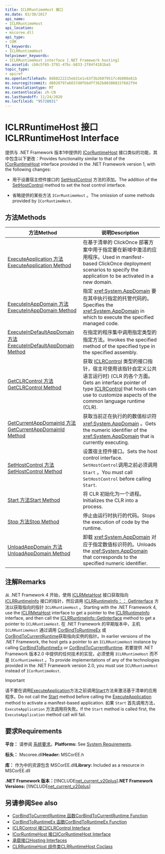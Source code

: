 ```yaml
---
title: ICLRRuntimeHost 接口
ms.date: 03/30/2017
api_name:
- ICLRRuntimeHost
api_location:
- mscoree.dll
api_type:
- COM
f1_keywords:
- ICLRRuntimeHost
helpviewer_keywords:
- ICLRRuntimeHost interface [.NET Framework hosting]
ms.assetid: cb0c5f65-3791-47bc-b833-2f84f4101ba5
topic_type:
- apiref
ms.openlocfilehash: 8d88222215eb31e1c63f3b26079517c4b088e81b
ms.sourcegitcommit: d8020797a6657d0fbbdff362b80300815f682f94
ms.translationtype: MT
ms.contentlocale: zh-CN
ms.lasthandoff: 11/24/2020
ms.locfileid: "95728831"
---
```

# <a name="iclrruntimehost-interface"></a><span data-ttu-id="32cf8-102">ICLRRuntimeHost 接口</span><span class="sxs-lookup"><span data-stu-id="32cf8-102">ICLRRuntimeHost Interface</span></span>

<span data-ttu-id="32cf8-103">提供与 .NET Framework 版本1中提供的 [ICorRuntimeHost](icorruntimehost-interface.md) 接口类似的功能，其中包含以下更改：</span><span class="sxs-lookup"><span data-stu-id="32cf8-103">Provides functionality similar to that of the [ICorRuntimeHost](icorruntimehost-interface.md) interface provided in the .NET Framework version 1, with the following changes:</span></span>  
  
- <span data-ttu-id="32cf8-104">用于设置宿主控件接口的 [SetHostControl](iclrruntimehost-sethostcontrol-method.md) 方法的添加。</span><span class="sxs-lookup"><span data-stu-id="32cf8-104">The addition of the [SetHostControl](iclrruntimehost-sethostcontrol-method.md) method to set the host control interface.</span></span>  
  
- <span data-ttu-id="32cf8-105">省略提供的某些方法 `ICorRuntimeHost` 。</span><span class="sxs-lookup"><span data-stu-id="32cf8-105">The omission of some methods provided by `ICorRuntimeHost`.</span></span>  
  
## <a name="methods"></a><span data-ttu-id="32cf8-106">方法</span><span class="sxs-lookup"><span data-stu-id="32cf8-106">Methods</span></span>  
  
|<span data-ttu-id="32cf8-107">方法</span><span class="sxs-lookup"><span data-stu-id="32cf8-107">Method</span></span>|<span data-ttu-id="32cf8-108">说明</span><span class="sxs-lookup"><span data-stu-id="32cf8-108">Description</span></span>|  
|------------|-----------------|  
|[<span data-ttu-id="32cf8-109">ExecuteApplication 方法</span><span class="sxs-lookup"><span data-stu-id="32cf8-109">ExecuteApplication Method</span></span>](iclrruntimehost-executeapplication-method.md)|<span data-ttu-id="32cf8-110">在基于清单的 ClickOnce 部署方案中用于指定要在新域中激活的应用程序。</span><span class="sxs-lookup"><span data-stu-id="32cf8-110">Used in manifest-based ClickOnce deployment scenarios to specify the application to be activated in a new domain.</span></span>|  
|[<span data-ttu-id="32cf8-111">ExecuteInAppDomain 方法</span><span class="sxs-lookup"><span data-stu-id="32cf8-111">ExecuteInAppDomain Method</span></span>](iclrruntimehost-executeinappdomain-method.md)|<span data-ttu-id="32cf8-112">指定 <xref:System.AppDomain> 要在其中执行指定的托管代码的。</span><span class="sxs-lookup"><span data-stu-id="32cf8-112">Specifies the <xref:System.AppDomain> in which to execute the specified managed code.</span></span>|  
|[<span data-ttu-id="32cf8-113">ExecuteInDefaultAppDomain 方法</span><span class="sxs-lookup"><span data-stu-id="32cf8-113">ExecuteInDefaultAppDomain Method</span></span>](iclrruntimehost-executeindefaultappdomain-method.md)|<span data-ttu-id="32cf8-114">在指定的程序集中调用指定类型的指定方法。</span><span class="sxs-lookup"><span data-stu-id="32cf8-114">Invokes the specified method of the specified type in the specified assembly.</span></span>|  
|[<span data-ttu-id="32cf8-115">GetCLRControl 方法</span><span class="sxs-lookup"><span data-stu-id="32cf8-115">GetCLRControl Method</span></span>](iclrruntimehost-getclrcontrol-method.md)|<span data-ttu-id="32cf8-116">获取 [ICLRControl](iclrcontrol-interface.md) 类型的接口指针，宿主可使用该指针自定义公共语言运行时)  (CLR 的各个方面。</span><span class="sxs-lookup"><span data-stu-id="32cf8-116">Gets an interface pointer of type [ICLRControl](iclrcontrol-interface.md) that hosts can use to customize aspects of the common language runtime (CLR).</span></span>|  
|[<span data-ttu-id="32cf8-117">GetCurrentAppDomainId 方法</span><span class="sxs-lookup"><span data-stu-id="32cf8-117">GetCurrentAppDomainId Method</span></span>](iclrruntimehost-getcurrentappdomainid-method.md)|<span data-ttu-id="32cf8-118">获取当前正在执行的的数值标识符 <xref:System.AppDomain> 。</span><span class="sxs-lookup"><span data-stu-id="32cf8-118">Gets the numeric identifier of the <xref:System.AppDomain> that is currently executing.</span></span>|  
|[<span data-ttu-id="32cf8-119">SetHostControl 方法</span><span class="sxs-lookup"><span data-stu-id="32cf8-119">SetHostControl Method</span></span>](iclrruntimehost-sethostcontrol-method.md)|<span data-ttu-id="32cf8-120">设置宿主控件接口。</span><span class="sxs-lookup"><span data-stu-id="32cf8-120">Sets the host control interface.</span></span> <span data-ttu-id="32cf8-121">`SetHostControl`调用之前必须调用 `Start` 。</span><span class="sxs-lookup"><span data-stu-id="32cf8-121">You must call `SetHostControl` before calling `Start`.</span></span>|  
|[<span data-ttu-id="32cf8-122">Start 方法</span><span class="sxs-lookup"><span data-stu-id="32cf8-122">Start Method</span></span>](iclrruntimehost-start-method.md)|<span data-ttu-id="32cf8-123">将 CLR 初始化为一个进程。</span><span class="sxs-lookup"><span data-stu-id="32cf8-123">Initializes the CLR into a process.</span></span>|  
|[<span data-ttu-id="32cf8-124">Stop 方法</span><span class="sxs-lookup"><span data-stu-id="32cf8-124">Stop Method</span></span>](iclrruntimehost-stop-method.md)|<span data-ttu-id="32cf8-125">停止由运行时执行的代码。</span><span class="sxs-lookup"><span data-stu-id="32cf8-125">Stops the execution of code by the runtime.</span></span>|  
|[<span data-ttu-id="32cf8-126">UnloadAppDomain 方法</span><span class="sxs-lookup"><span data-stu-id="32cf8-126">UnloadAppDomain Method</span></span>](iclrruntimehost-unloadappdomain-method.md)|<span data-ttu-id="32cf8-127">卸载 <xref:System.AppDomain> 对应于指定数值标识符的。</span><span class="sxs-lookup"><span data-stu-id="32cf8-127">Unloads the <xref:System.AppDomain> that corresponds to the specified numeric identifier.</span></span>|  
  
## <a name="remarks"></a><span data-ttu-id="32cf8-128">注解</span><span class="sxs-lookup"><span data-stu-id="32cf8-128">Remarks</span></span>  

 <span data-ttu-id="32cf8-129">从 .NET Framework 4 开始，使用 [ICLRMetaHost](iclrmetahost-interface.md) 接口获取指向 [ICLRRuntimeInfo](iclrruntimeinfo-interface.md) 接口的指针，然后调用 [ICLRRuntimeInfo：： GetInterface](iclrruntimeinfo-getinterface-method.md) 方法以获取指向的指针 `ICLRRuntimeHost` 。</span><span class="sxs-lookup"><span data-stu-id="32cf8-129">Starting with the .NET Framework 4, use the [ICLRMetaHost](iclrmetahost-interface.md) interface to get a pointer to the [ICLRRuntimeInfo](iclrruntimeinfo-interface.md) interface, and then call the [ICLRRuntimeInfo::GetInterface](iclrruntimeinfo-getinterface-method.md) method to get a pointer to `ICLRRuntimeHost`.</span></span> <span data-ttu-id="32cf8-130">在 .NET Framework 的早期版本中，主机 `ICLRRuntimeHost` 通过调用 [CorBindToRuntimeEx](corbindtoruntimeex-function.md) 或 [CorBindToCurrentRuntime](corbindtocurrentruntime-function.md)获取指向实例的指针。</span><span class="sxs-lookup"><span data-stu-id="32cf8-130">In earlier versions of the .NET Framework, the host gets a pointer to an `ICLRRuntimeHost` instance by calling [CorBindToRuntimeEx](corbindtoruntimeex-function.md) or [CorBindToCurrentRuntime](corbindtocurrentruntime-function.md).</span></span> <span data-ttu-id="32cf8-131">若要提供 .NET Framework 版本2.0 中提供的任何技术的实现，必须使用 `ICLRRuntimeHost` 而不是 `ICorRuntimeHost` 。</span><span class="sxs-lookup"><span data-stu-id="32cf8-131">To provide implementations of any of the technologies provided in the .NET Framework version 2.0, you must use `ICLRRuntimeHost` instead of `ICorRuntimeHost`.</span></span>  
  
> [!IMPORTANT]
> <span data-ttu-id="32cf8-132">请不要在调用[ExecuteApplication](iclrruntimehost-executeapplication-method.md)方法之前调用[Start](iclrruntimehost-start-method.md)方法来激活基于清单的应用程序。</span><span class="sxs-lookup"><span data-stu-id="32cf8-132">Do not call the [Start](iclrruntimehost-start-method.md) method before calling the [ExecuteApplication](iclrruntimehost-executeapplication-method.md) method to activate a manifest-based application.</span></span> <span data-ttu-id="32cf8-133">如果 `Start` 首先调用方法， `ExecuteApplication` 方法调用将失败。</span><span class="sxs-lookup"><span data-stu-id="32cf8-133">If the `Start` method is called first, the `ExecuteApplication` method call will fail.</span></span>  
  
## <a name="requirements"></a><span data-ttu-id="32cf8-134">要求</span><span class="sxs-lookup"><span data-stu-id="32cf8-134">Requirements</span></span>  

 <span data-ttu-id="32cf8-135">**平台：** 请参阅 [系统要求](../../get-started/system-requirements.md)。</span><span class="sxs-lookup"><span data-stu-id="32cf8-135">**Platforms:** See [System Requirements](../../get-started/system-requirements.md).</span></span>  
  
 <span data-ttu-id="32cf8-136">**标头：** Mscoree.dll</span><span class="sxs-lookup"><span data-stu-id="32cf8-136">**Header:** MSCorEE.h</span></span>  
  
 <span data-ttu-id="32cf8-137">**库：** 作为中的资源包含 MSCorEE.dll</span><span class="sxs-lookup"><span data-stu-id="32cf8-137">**Library:** Included as a resource in MSCorEE.dll</span></span>  
  
 <span data-ttu-id="32cf8-138">**.NET Framework 版本：**[!INCLUDE[net_current_v20plus](../../../../includes/net-current-v20plus-md.md)]</span><span class="sxs-lookup"><span data-stu-id="32cf8-138">**.NET Framework Versions:** [!INCLUDE[net_current_v20plus](../../../../includes/net-current-v20plus-md.md)]</span></span>  
  
## <a name="see-also"></a><span data-ttu-id="32cf8-139">另请参阅</span><span class="sxs-lookup"><span data-stu-id="32cf8-139">See also</span></span>

- [<span data-ttu-id="32cf8-140">CorBindToCurrentRuntime 函数</span><span class="sxs-lookup"><span data-stu-id="32cf8-140">CorBindToCurrentRuntime Function</span></span>](corbindtocurrentruntime-function.md)
- [<span data-ttu-id="32cf8-141">CorBindToRuntimeEx 函数</span><span class="sxs-lookup"><span data-stu-id="32cf8-141">CorBindToRuntimeEx Function</span></span>](corbindtoruntimeex-function.md)
- [<span data-ttu-id="32cf8-142">ICLRControl 接口</span><span class="sxs-lookup"><span data-stu-id="32cf8-142">ICLRControl Interface</span></span>](iclrcontrol-interface.md)
- [<span data-ttu-id="32cf8-143">ICorRuntimeHost 接口</span><span class="sxs-lookup"><span data-stu-id="32cf8-143">ICorRuntimeHost Interface</span></span>](icorruntimehost-interface.md)
- [<span data-ttu-id="32cf8-144">承载接口</span><span class="sxs-lookup"><span data-stu-id="32cf8-144">Hosting Interfaces</span></span>](hosting-interfaces.md)
- [<span data-ttu-id="32cf8-145">CLRRuntimeHost 组件类</span><span class="sxs-lookup"><span data-stu-id="32cf8-145">CLRRuntimeHost Coclass</span></span>](clrruntimehost-coclass.md)
